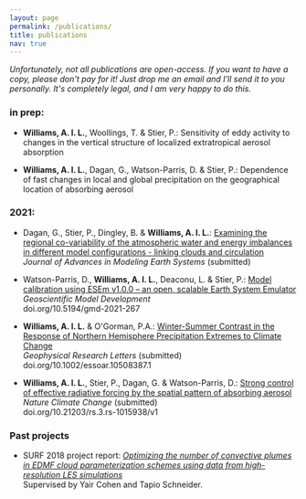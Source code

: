 ```yaml
---
layout: page
permalink: /publications/
title: publications
nav: true
---
```


*Unfortunately, not all publications are open-access. If you want to have a copy, please don't pay for it! Just drop me an email and I'll send it to you personally. It's completely legal, and I am very happy to do this.*

### in prep: 

 - **Williams, A. I. L.**, Woollings, T. & Stier, P.: Sensitivity of eddy activity to changes in the vertical structure of localized extratropical aerosol absorption

 - **Williams, A. I. L.**, Dagan, G., Watson-Parris, D. & Stier, P.: Dependence of fast changes in local and global precipitation on the geographical location of absorbing aerosol 
 
### 2021:

 - Dagan, G., Stier, P., Dingley, B. & **Williams, A. I. L.**: [Examining the regional co-variability of the atmospheric water and energy imbalances in different model configurations - linking clouds and circulation]() \
     *Journal of Advances in Modeling Earth Systems* (submitted)
    
 - Watson-Parris, D., **Williams, A. I. L.**, Deaconu, L. & Stier, P.: [Model calibration using ESEm v1.0.0 – an open, scalable Earth System Emulator](https://gmd.copernicus.org/articles/14/7659/2021/gmd-14-7659-2021.html) \
    *Geoscientific Model Development* \
    doi.org/10.5194/gmd-2021-267
   
 - **Williams, A. I. L.** & O'Gorman, P.A.: [Winter-Summer Contrast in the Response of Northern Hemisphere Precipitation Extremes to Climate Change](https://www.essoar.org/doi/10.1002/essoar.10508387.1) \
    *Geophysical Research Letters* (submitted) \
    doi.org/10.1002/essoar.10508387.1
    
 - **Williams, A. I. L.**, Stier, P., Dagan, G. & Watson-Parris, D.: [Strong control of effective radiative forcing by the spatial pattern of absorbing aerosol](https://doi.org/10.21203/rs.3.rs-1015938/v1) \
    *Nature Climate Change* (submitted) \
    doi.org/10.21203/rs.3.rs-1015938/v1

### Past projects

 - SURF 2018 project report: [*Optimizing the number of convective plumes in EDMF cloud parameterization schemes using data from high-resolution LES simulations*](https://andrewwilliams3142.github.io/assets/pdf/Optimizing_the_number_of_convective_plumes_in_EDMF_cloud_parameterization_schemes_using_data_from_high_resolution_LES_simulations.pdf) \
   Supervised by Yair Cohen and Tapio Schneider.
